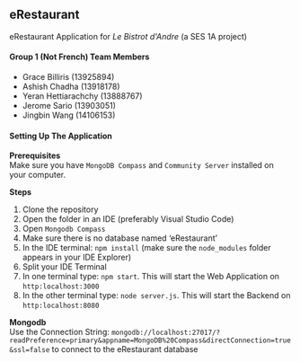## eRestaurant
eRestaurant Application for _Le Bistrot d'Andre_ (a SES 1A project)

#### Group 1 (Not French) Team Members
* Grace Billiris (13925894)
* Ashish Chadha (13918178)
* Yeran Hettiarachchy (13888767)	
* Jerome Sario (13903051)
* Jingbin Wang (14106153)

#### Setting Up The Application
**Prerequisites**
<br/>
Make sure you have `MongoDB Compass` and `Community Server` installed on your computer.

**Steps**
<br/>
1. Clone the repository
2. Open the folder in an IDE (preferably Visual Studio Code)
3. Open `Mongodb Compass`
4. Make sure there is no database named ‘eRestaurant’
5. In the IDE terminal: `npm install` (make sure the `node_modules` folder appears in your IDE Explorer)
6. Split your IDE Terminal
7. In one terminal type: `npm start`. This will start the Web Application on `http:localhost:3000`
8. In the other terminal type: `node server.js`. This will start the Backend on `http:localhost:8080`

**Mongodb**
<br/>
Use the Connection String: `mongodb://localhost:27017/?readPreference=primary&appname=MongoDB%20Compass&directConnection=true&ssl=false` to connect to the eRestaurant database
